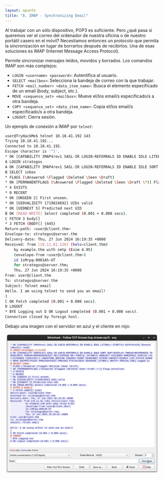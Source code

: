 ```yaml
---
layout: apunte
title: "8. IMAP - Synchronizing Email"
---
```


Al trabajar con un sólo dispositivo, POP3 es suficiente. Pero ¿qué pasa si queremos ver el correo del ordenador de nuestra oficina o de nuestro portátil casero en el móvil? Necesitamos entonces un protocolo que permita la sincronización en lugar de borrarlos después de recibirlos. Una de esas soluciones es IMAP (Internet Message Access Protocol).

Permite sincronizar mensajes leídos, movidos y borrados. Los comandos IMAP son más complejos:

- `LOGIN <username> <password>`: Autentifica al usuario.
- `SELECT <mailbox>`: Selecciona la bandeja de correo con la que trabajar.
- `FETCH <mail_number> <data_item_name>`: Busca  el elemento especificado de un email (body, subject, etc.).
- `MOVE <sequence_set> <mailbox>`: Mueve el/los email/s especificado/s a otra bandeja.
- `COPY <sequence_set> <data_item_name>`: Copia el/los email/s especificado/s a otra bandeja.
- `LOGOUT`: Cierra sesión.

Un ejemplo de conexión a IMAP por `telnet`:

```bash
user@TryHackMe$ telnet 10.10.41.192 143 
Trying 10.10.41.192... 
Connected to 10.10.41.192. 
Escape character is '^]'. 
* OK [CAPABILITY IMAP4rev1 SASL-IR LOGIN-REFERRALS ID ENABLE IDLE LITERAL+ STARTTLS AUTH=PLAIN] Dovecot (Ubuntu) ready. 
A LOGIN strategos 
A OK [CAPABILITY IMAP4rev1 SASL-IR LOGIN-REFERRALS ID ENABLE IDLE SORT SORT=DISPLAY THREAD=REFERENCES THREAD=REFS THREAD=ORDEREDSUBJECT MULTIAPPEND URL-PARTIAL CATENATE UNSELECT CHILDREN NAMESPACE UIDPLUS LIST-EXTENDED I18NLEVEL=1 CONDSTORE QRESYNC ESEARCH ESORT SEARCHRES WITHIN CONTEXT=SEARCH LIST-STATUS BINARY MOVE SNIPPET=FUZZY PREVIEW=FUZZY PREVIEW STATUS=SIZE SAVEDATE LITERAL+ NOTIFY SPECIAL-USE] Logged in 
B SELECT inbox 
* FLAGS (\Answered \Flagged \Deleted \Seen \Draft) 
* OK [PERMANENTFLAGS (\Answered \Flagged \Deleted \Seen \Draft \*)] Flags permitted. 
* 4 EXISTS 
* 0 RECENT 
* OK [UNSEEN 2] First unseen. 
* OK [UIDVALIDITY 1719824692] UIDs valid 
* OK [UIDNEXT 5] Predicted next UID 
B OK [READ-WRITE] Select completed (0.001 + 0.000 secs). 
C FETCH 3 body[] 
* 3 FETCH (BODY[] {445} 
Return-path: <user@client.thm> 
Envelope-to: strategos@server.thm 
Delivery-date: Thu, 27 Jun 2024 16:19:35 +0000 
Received: from [10.11.81.126] (helo=client.thm)         
	by example.thm with smtp (Exim 4.95)         
	(envelope-from <user@client.thm>)         
	id 1sMrpq-0001Ah-UT         
	for strategos@server.thm;         
	Thu, 27 Jun 2024 16:19:35 +0000 
From: user@client.thm 
To: strategos@server.thm 
Subject: Telnet email  
Hello. I am using telnet to send you an email! 
) 
C OK Fetch completed (0.001 + 0.000 secs). 
D LOGOUT 
* BYE Logging out D OK Logout completed (0.001 + 0.000 secs). 
Connection closed by foreign host.
```

Debajo una imagen con el servidor en azul y el cliente en rojo:

![](/apuntes/img/086.png)
